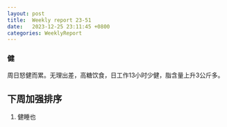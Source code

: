 ```yaml
---
layout: post
title:  Weekly report 23-51
date:   2023-12-25 23:11:45 +0800
categories: WeeklyReport
---
```


### 健


周日怒健而累。无理出差，高糖饮食，日工作13小时少健，脂含量上升3公斤多。


## 下周加强排序

1. 健睡也
